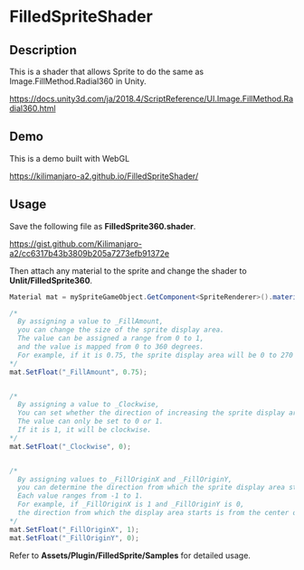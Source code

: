 # FilledSpriteShader

## Description

This is a shader that allows Sprite to do the same as Image.FillMethod.Radial360 in Unity.

https://docs.unity3d.com/ja/2018.4/ScriptReference/UI.Image.FillMethod.Radial360.html


## Demo
This is a demo built with WebGL

https://kilimanjaro-a2.github.io/FilledSpriteShader/


## Usage
Save the following file as **FilledSprite360.shader**.

https://gist.github.com/Kilimanjaro-a2/cc6317b43b3809b205a7273efb91372e

Then attach any material to the sprite and change the shader to **Unlit/FilledSprite360**.


```C#
Material mat = mySpriteGameObject.GetComponent<SpriteRenderer>().material;

/*
  By assigning a value to _FillAmount,
  you can change the size of the sprite display area.
  The value can be assigned a range from 0 to 1,
  and the value is mapped from 0 to 360 degrees.
  For example, if it is 0.75, the sprite display area will be 0 to 270 degrees.
*/
mat.SetFloat("_FillAmount", 0.75);


/*
  By assigning a value to _Clockwise, 
  You can set whether the direction of increasing the sprite display area is clockwise.
  The value can only be set to 0 or 1.
  If it is 1, it will be clockwise.
*/
mat.SetFloat("_Clockwise", 0);


/*
  By assigning values ​​to _FillOriginX and _FillOriginY,
  you can determine the direction from which the sprite display area starts.
  Each value ranges from -1 to 1.
  For example, if _FillOriginX is 1 and _FillOriginY is 0,
  the direction from which the display area starts is from the center of the right edge.
*/
mat.SetFloat("_FillOriginX", 1);
mat.SetFloat("_FillOriginY", 0);
```

Refer to **Assets/Plugin/FilledSprite/Samples** for detailed usage.